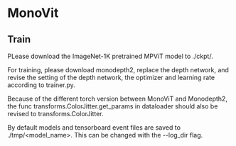# MonoVit

## Train
PLease download the ImageNet-1K pretrained MPViT model to ./ckpt/.

For training, please download monodepth2, replace the depth network, and revise the setting of the depth network, the optimizer and learning rate according to trainer.py.

Because of the different torch version between MonoViT and Monodepth2, the func transforms.ColorJitter.get_params in dataloader should also be revised to transforms.ColorJitter.

By default models and tensorboard event files are saved to ./tmp/<model_name>. This can be changed with the --log_dir flag.

